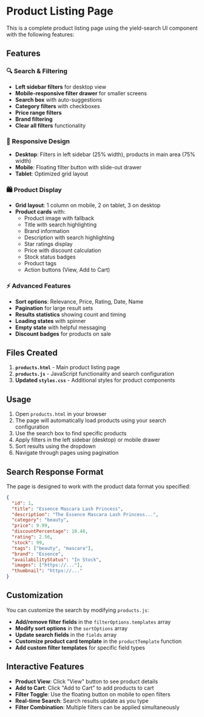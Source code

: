 # Product Listing Page

This is a complete product listing page using the yield-search UI component with the following features:

## Features

### 🔍 Search & Filtering
- **Left sidebar filters** for desktop view
- **Mobile-responsive filter drawer** for smaller screens
- **Search box** with auto-suggestions
- **Category filters** with checkboxes
- **Price range filters** 
- **Brand filtering**
- **Clear all filters** functionality

### 📱 Responsive Design
- **Desktop**: Filters in left sidebar (25% width), products in main area (75% width)
- **Mobile**: Floating filter button with slide-out drawer
- **Tablet**: Optimized grid layout

### 🛍️ Product Display
- **Grid layout**: 1 column on mobile, 2 on tablet, 3 on desktop
- **Product cards** with:
  - Product image with fallback
  - Title with search highlighting
  - Brand information
  - Description with search highlighting
  - Star ratings display
  - Price with discount calculation
  - Stock status badges
  - Product tags
  - Action buttons (View, Add to Cart)

### ⚡ Advanced Features
- **Sort options**: Relevance, Price, Rating, Date, Name
- **Pagination** for large result sets
- **Results statistics** showing count and timing
- **Loading states** with spinner
- **Empty state** with helpful messaging
- **Discount badges** for products on sale

## Files Created

1. **`products.html`** - Main product listing page
2. **`products.js`** - JavaScript functionality and search configuration
3. **Updated `styles.css`** - Additional styles for product components

## Usage

1. Open `products.html` in your browser
2. The page will automatically load products using your search configuration
3. Use the search box to find specific products
4. Apply filters in the left sidebar (desktop) or mobile drawer
5. Sort results using the dropdown
6. Navigate through pages using pagination

## Search Response Format

The page is designed to work with the product data format you specified:

```json
{
  "id": 1,
  "title": "Essence Mascara Lash Princess",
  "description": "The Essence Mascara Lash Princess...",
  "category": "beauty",
  "price": 9.99,
  "discountPercentage": 10.48,
  "rating": 2.56,
  "stock": 99,
  "tags": ["beauty", "mascara"],
  "brand": "Essence",
  "availabilityStatus": "In Stock",
  "images": ["https://..."],
  "thumbnail": "https://..."
}
```

## Customization

You can customize the search by modifying `products.js`:

- **Add/remove filter fields** in the `filterOptions.templates` array
- **Modify sort options** in the `sortOptions` array
- **Update search fields** in the `fields` array
- **Customize product card template** in the `productTemplate` function
- **Add custom filter templates** for specific field types

## Interactive Features

- **Product View**: Click "View" button to see product details
- **Add to Cart**: Click "Add to Cart" to add products to cart
- **Filter Toggle**: Use the floating button on mobile to open filters
- **Real-time Search**: Search results update as you type
- **Filter Combination**: Multiple filters can be applied simultaneously
